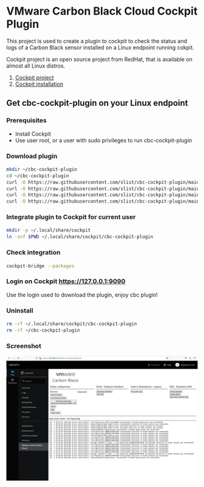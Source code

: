 # VMware Carbon Black Cloud Cockpit Plugin

This project is used to create a plugin to cockpit to check the status and logs of a Carbon Black sensor installed on a Linux endpoint running cokpit.

Cockpit project is an open source project from RedHat, that is available on almost all Linux distros.
1. [Cockpit project](https://cockpit-project.org/)
1. [Cockpit installation](https://cockpit-project.org/running.html)

## Get cbc-cockpit-plugin on your Linux endpoint
### Prerequisites

* Install Cockpit
* Use user root, or a user with sudo privileges to run cbc-cockpit-plugin

### Download plugin
``` sh
mkdir ~/cbc-cockpit-plugin
cd ~/cbc-cockpit-plugin
curl -O https://raw.githubusercontent.com/slist/cbc-cockpit-plugin/main/manifest.json
curl -O https://raw.githubusercontent.com/slist/cbc-cockpit-plugin/main/cbc.html
curl -O https://raw.githubusercontent.com/slist/cbc-cockpit-plugin/main/cbc.js
curl -O https://raw.githubusercontent.com/slist/cbc-cockpit-plugin/main/cbc.png
```
### Integrate plugin to Cockpit for current user
``` sh
mkdir -p ~/.local/share/cockpit
ln -snf $PWD ~/.local/share/cockpit/cbc-cockpit-plugin
```
### Check integration
``` sh
cockpit-bridge --packages
```
### Login on Cockpit https://127.0.0.1:9090

Use the login used to download the plugin, enjoy cbc plugin!

### Uninstall
``` sh
rm -rf ~/.local/share/cockpit/cbc-cockpit-plugin
rm -rf ~/cbc-cockpit-plugin
```
### Screenshot
![screenshot](./screenshot.png)
